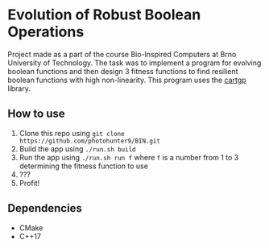# Evolution of Robust Boolean Operations
Project made as a part of the course Bio-Inspired Computers at Brno University of Technology. The task was to implement a program for evolving boolean functions and then design 3 fitness functions to find resilient boolean functions with high non-linearity. This program uses the [cartgp](https://github.com/kpot/cartgp) library.

## How to use
1. Clone this repo using `git clone https://github.com/photohunter9/BIN.git`
2. Build the app using `./run.sh build`
3. Run the app using `./run.sh run f` where `f` is a number from 1 to 3 determining the fitness function to use
4. ???
5. Profit!

## Dependencies
* CMake
* C++17
